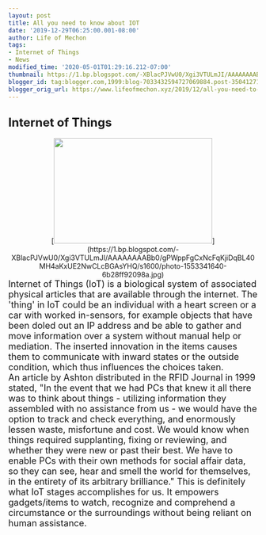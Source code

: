 ```yaml
---
layout: post
title: All you need to know about IOT
date: '2019-12-29T06:25:00.001-08:00'
author: Life of Mechon
tags:
- Internet of Things
- News
modified_time: '2020-05-01T01:29:16.212-07:00'
thumbnail: https://1.bp.blogspot.com/-XBlacPJVwU0/Xgi3VTULmJI/AAAAAAAABb0/gPWppFgCxNcFqKjiDqBL40MH4aKxUE2NwCLcBGAsYHQ/s72-c/photo-1553341640-6b28ff92098a.jpg
blogger_id: tag:blogger.com,1999:blog-7033432594727069884.post-3504127188977795186
blogger_orig_url: https://www.lifeofmechon.xyz/2019/12/all-you-need-to-know-about-iot.html
---
```


<div dir="ltr" style="text-align: left;" trbidi="on"><h2 style="text-align: 
left;"><span style="font-size: x-large;">Internet of Things</h2><div 
class="separator" style="clear: both; text-align: center;">[<img border="0" 
data-original-height="500" data-original-width="750" height="213" 
src="https://1.bp.blogspot.com/-XBlacPJVwU0/Xgi3VTULmJI/AAAAAAAABb0/gPWppFgCxNcFqKjiDqBL40MH4aKxUE2NwCLcBGAsYHQ/s320/photo-1553341640-6b28ff92098a.jpg" 
width="320" 
/>](https://1.bp.blogspot.com/-XBlacPJVwU0/Xgi3VTULmJI/AAAAAAAABb0/gPWppFgCxNcFqKjiDqBL40MH4aKxUE2NwCLcBGAsYHQ/s1600/photo-1553341640-6b28ff92098a.jpg) 

<div style="text-align: left;"><span style="font-size: large;">Internet of 
Things (IoT) is a biological system of associated physical articles that are 
available through the internet. The 'thing' in IoT could be an individual with 
a heart screen or a car with worked in-sensors, for example objects that have 
been doled out an IP address and be able to gather and move information over a 
system without manual help or mediation. The inserted innovation in the items 
causes them to communicate with inward states or the outside condition, which 
thus influences the choices taken.<div style="text-align: left;"> 
<div style="text-align: left;"><span style="font-size: large;">An article by 
Ashton distributed in the RFID Journal in 1999 stated, "In the event that we 
had PCs that knew it all there was to think about things - utilizing 
information they assembled with no assistance from us - we would have the 
option to track and check everything, and enormously lessen waste, misfortune 
and cost. We would know when things required supplanting, fixing or reviewing, 
and whether they were new or past their best. We have to enable PCs with their 
own methods for social affair data, so they can see, hear and smell the world 
for themselves, in the entirety of its arbitrary brilliance." This is 
definitely what IoT stages accomplishes for us. It empowers gadgets/items to 
watch, recognize and comprehend a circumstance or the surroundings without 
being reliant on human assistance. 